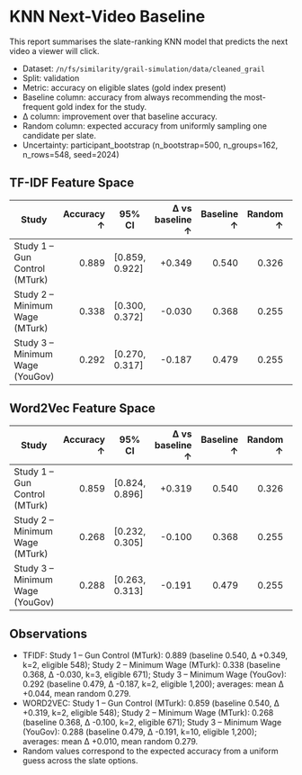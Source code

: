 # KNN Next-Video Baseline

This report summarises the slate-ranking KNN model that predicts the next video a viewer will click.

- Dataset: `/n/fs/similarity/grail-simulation/data/cleaned_grail`
- Split: validation
- Metric: accuracy on eligible slates (gold index present)
- Baseline column: accuracy from always recommending the most-frequent gold index for the study.
- Δ column: improvement over that baseline accuracy.
- Random column: expected accuracy from uniformly sampling one candidate per slate.
- Uncertainty: participant_bootstrap (n_bootstrap=500, n_groups=162, n_rows=548, seed=2024)

## TF-IDF Feature Space

| Study | Accuracy ↑ | 95% CI | Δ vs baseline ↑ | Baseline ↑ | Random ↑ | Best k | Eligible | Total |
| --- | ---: | --- | ---: | ---: | ---: | ---: | ---: | ---: |
| Study 1 – Gun Control (MTurk) | 0.889 | [0.859, 0.922] | +0.349 | 0.540 | 0.326 | 2 | 548 | 548 |
| Study 2 – Minimum Wage (MTurk) | 0.338 | [0.300, 0.372] | -0.030 | 0.368 | 0.255 | 3 | 671 | 671 |
| Study 3 – Minimum Wage (YouGov) | 0.292 | [0.270, 0.317] | -0.187 | 0.479 | 0.255 | 2 | 1,200 | 1,200 |

## Word2Vec Feature Space

| Study | Accuracy ↑ | 95% CI | Δ vs baseline ↑ | Baseline ↑ | Random ↑ | Best k | Eligible | Total |
| --- | ---: | --- | ---: | ---: | ---: | ---: | ---: | ---: |
| Study 1 – Gun Control (MTurk) | 0.859 | [0.824, 0.896] | +0.319 | 0.540 | 0.326 | 2 | 548 | 548 |
| Study 2 – Minimum Wage (MTurk) | 0.268 | [0.232, 0.305] | -0.100 | 0.368 | 0.255 | 2 | 671 | 671 |
| Study 3 – Minimum Wage (YouGov) | 0.288 | [0.263, 0.313] | -0.191 | 0.479 | 0.255 | 10 | 1,200 | 1,200 |

## Observations

- TFIDF: Study 1 – Gun Control (MTurk): 0.889 (baseline 0.540, Δ +0.349, k=2, eligible 548); Study 2 – Minimum Wage (MTurk): 0.338 (baseline 0.368, Δ -0.030, k=3, eligible 671); Study 3 – Minimum Wage (YouGov): 0.292 (baseline 0.479, Δ -0.187, k=2, eligible 1,200); averages: mean Δ +0.044, mean random 0.279.
- WORD2VEC: Study 1 – Gun Control (MTurk): 0.859 (baseline 0.540, Δ +0.319, k=2, eligible 548); Study 2 – Minimum Wage (MTurk): 0.268 (baseline 0.368, Δ -0.100, k=2, eligible 671); Study 3 – Minimum Wage (YouGov): 0.288 (baseline 0.479, Δ -0.191, k=10, eligible 1,200); averages: mean Δ +0.010, mean random 0.279.
- Random values correspond to the expected accuracy from a uniform guess across the slate options.
